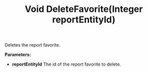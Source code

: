 ﻿---
uid: crmscript_ref_NSReportAgent_DeleteFavorite
title: Void DeleteFavorite(Integer reportEntityId)
intellisense: NSReportAgent.DeleteFavorite
keywords: NSReportAgent, DeleteFavorite
so.topic: reference
---

Deletes the report favorite.

**Parameters:**
 - **reportEntityId** The id of the report favorite to delete.
